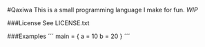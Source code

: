 #Qaxiwa
This is a small programming language I make for fun.
*WIP*

###License
See LICENSE.txt

###Examples
´´´
main = {
	a = 10
	b = 20
}
´´´
